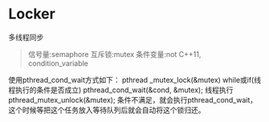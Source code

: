 # Locker
多线程同步
> 信号量:semaphore
> 互斥锁:mutex
> 条件变量:not C++11, condition_variable

 使用pthread_cond_wait方式如下：
    pthread _mutex_lock(&mutex)
    while或if(线程执行的条件是否成立)
          pthread_cond_wait(&cond, &mutex);
    线程执行
    pthread_mutex_unlock(&mutex);
条件不满足，就会执行pthread_cond_wait，这个时候等把这个任务放入等待队列后就会自动将这个锁归还。
